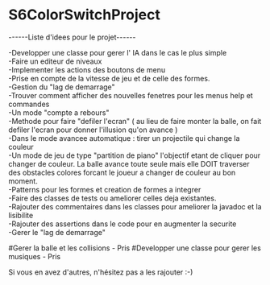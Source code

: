 # S6ColorSwitchProject
------Liste d'idees pour le projet------

-Developper une classe pour gerer l' IA dans le cas le plus simple</br>
-Faire un editeur de niveaux<br>
-Implementer les actions des boutons de menu<br>
-Prise en compte de la vitesse de jeu et de celle des formes.<br>
-Gestion du "lag de demarrage"<br>
-Trouver comment afficher des nouvelles fenetres pour les menus help et commandes<br>
-Un mode "compte a rebours"<br>
-Methode pour faire "defiler l'ecran" ( au lieu de faire monter la balle, on fait defiler l'ecran pour 
donner l'illusion qu'on avance )<br>
-Dans le mode avancee automatique : tirer un projectile qui change la couleur<br>
-Un mode de jeu de type "partition de piano" l'objectif etant de cliquer pour changer de couleur. La balle
avance toute seule mais elle DOIT traverser des obstacles colores forcant le joueur a changer de couleur au bon moment.<br>
-Patterns pour les formes et creation de formes a integrer<br>
-Faire des classes de tests ou ameliorer celles deja existantes.<br>
-Rajouter des commentaires dans les classes pour ameliorer la javadoc et la lisibilite<br>
-Rajouter des assertions dans le code pour en augmenter la securite<br>
-Gerer le "lag de demarrage"<br>

#Gerer la balle et les collisions - Pris
#Developper une classe pour gerer les musiques - Pris

Si vous en avez d'autres, n'hésitez pas a les rajouter :-)

